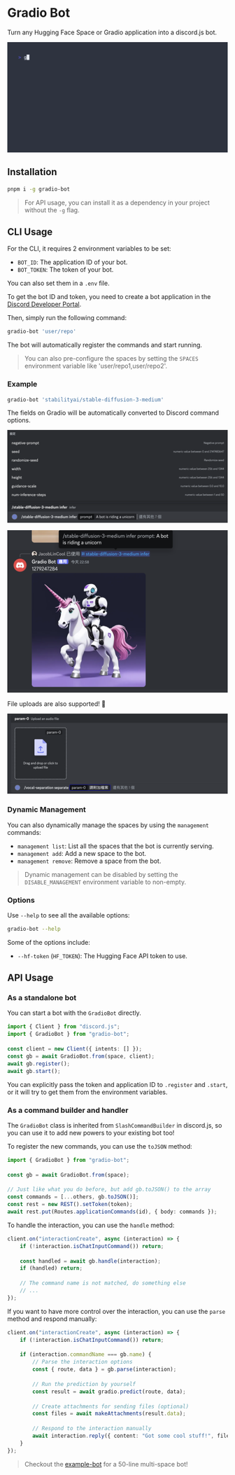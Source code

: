 # Gradio Bot

Turn any Hugging Face Space or Gradio application into a discord.js bot.

![sd-gif](./images/sd.gif)

## Installation

```bash
pnpm i -g gradio-bot
```

> For API usage, you can install it as a dependency in your project without the `-g` flag.

## CLI Usage

For the CLI, it requires 2 environment variables to be set:

-   `BOT_ID`: The application ID of your bot.
-   `BOT_TOKEN`: The token of your bot.

You can also set them in a `.env` file.

To get the bot ID and token, you need to create a bot application in the [Discord Developer Portal](https://discord.com/developers/applications).

Then, simply run the following command:

```bash
gradio-bot 'user/repo'
```

The bot will automatically register the commands and start running.

> You can also pre-configure the spaces by setting the `SPACES` environment variable like 'user/repo1,user/repo2'.

### Example

```bash
gradio-bot 'stabilityai/stable-diffusion-3-medium'
```

The fields on Gradio will be automatically converted to Discord command options.

![options](./images/options.png)

![sd3](./images/sd3.png)

File uploads are also supported! 🎉

![file](./images/file.png)

### Dynamic Management

You can also dynamically manage the spaces by using the `management` commands:

- `management list`: List all the spaces that the bot is currently serving.
- `management add`: Add a new space to the bot.
- `management remove`: Remove a space from the bot.

> Dynamic management can be disabled by setting the `DISABLE_MANAGEMENT` environment variable to non-empty.

### Options

Use `--help` to see all the available options:

```bash
gradio-bot --help
```

Some of the options include:

- `--hf-token` (`HF_TOKEN`): The Hugging Face API token to use.

## API Usage

### As a standalone bot

You can start a bot with the `GradioBot` directly.

```ts
import { Client } from "discord.js";
import { GradioBot } from "gradio-bot";

const client = new Client({ intents: [] });
const gb = await GradioBot.from(space, client);
await gb.register();
await gb.start();
```

You can explicitly pass the token and application ID to `.register` and `.start`, or it will try to get them from the environment variables.

### As a command builder and handler

The `GradioBot` class is inherited from `SlashCommandBuilder` in discord.js, so you can use it to add new powers to your existing bot too!

To register the new commands, you can use the `toJSON` method:

```ts
import { GradioBot } from "gradio-bot";

const gb = await GradioBot.from(space);

// Just like what you do before, but add gb.toJSON() to the array
const commands = [...others, gb.toJSON()];
const rest = new REST().setToken(token);
await rest.put(Routes.applicationCommands(id), { body: commands });
```

To handle the interaction, you can use the `handle` method:

```ts
client.on("interactionCreate", async (interaction) => {
    if (!interaction.isChatInputCommand()) return;

    const handled = await gb.handle(interaction);
    if (handled) return;

    // The command name is not matched, do something else
    // ...
});
```

If you want to have more control over the interaction, you can use the `parse` method and respond manually:

```ts
client.on("interactionCreate", async (interaction) => {
    if (!interaction.isChatInputCommand()) return;

    if (interaction.commandName === gb.name) {
        // Parse the interaction options
        const { route, data } = gb.parse(interaction);

        // Run the prediction by yourself
        const result = await gradio.predict(route, data);

        // Create attachments for sending files (optional)
        const files = await makeAttachments(result.data);

        // Respond to the interaction manually
        await interaction.reply({ content: "Got some cool stuff!", files });
    }
});
```

> Checkout the [example-bot](./packages/example-bot) for a 50-line multi-space bot!
